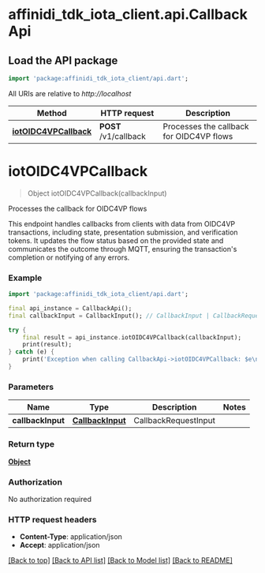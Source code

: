# affinidi_tdk_iota_client.api.CallbackApi

## Load the API package

```dart
import 'package:affinidi_tdk_iota_client/api.dart';
```

All URIs are relative to _http://localhost_

| Method                                                      | HTTP request          | Description                              |
| ----------------------------------------------------------- | --------------------- | ---------------------------------------- |
| [**iotOIDC4VPCallback**](CallbackApi.md#iotoidc4vpcallback) | **POST** /v1/callback | Processes the callback for OIDC4VP flows |

# **iotOIDC4VPCallback**

> Object iotOIDC4VPCallback(callbackInput)

Processes the callback for OIDC4VP flows

This endpoint handles callbacks from clients with data from OIDC4VP transactions, including state, presentation submission, and verification tokens. It updates the flow status based on the provided state and communicates the outcome through MQTT, ensuring the transaction's completion or notifying of any errors.

### Example

```dart
import 'package:affinidi_tdk_iota_client/api.dart';

final api_instance = CallbackApi();
final callbackInput = CallbackInput(); // CallbackInput | CallbackRequestInput

try {
    final result = api_instance.iotOIDC4VPCallback(callbackInput);
    print(result);
} catch (e) {
    print('Exception when calling CallbackApi->iotOIDC4VPCallback: $e\n');
}
```

### Parameters

| Name              | Type                                  | Description          | Notes |
| ----------------- | ------------------------------------- | -------------------- | ----- |
| **callbackInput** | [**CallbackInput**](CallbackInput.md) | CallbackRequestInput |

### Return type

[**Object**](Object.md)

### Authorization

No authorization required

### HTTP request headers

- **Content-Type**: application/json
- **Accept**: application/json

[[Back to top]](#) [[Back to API list]](../README.md#documentation-for-api-endpoints) [[Back to Model list]](../README.md#documentation-for-models) [[Back to README]](../README.md)
